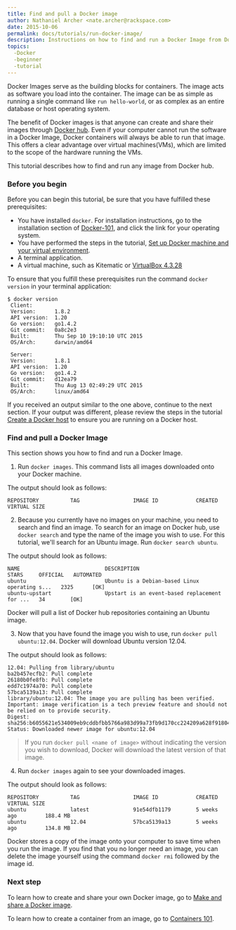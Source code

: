 ```yaml
---
title: Find and pull a Docker image
author: Nathaniel Archer <nate.archer@rackspace.com>
date: 2015-10-06
permalink: docs/tutorials/run-docker-image/
description: Instructions on how to find and run a Docker Image from Docker hub, and the function of Docker Images.
topics:
  -Docker
  -beginner
  -tutorial
---
```


Docker Images serve as the building blocks for containers. The image acts as software you load into the container. The image can be as simple as running a single command like `run hello-world`, or as complex as an entire database or host operating system.

The benefit of Docker images is that anyone can create and share their images through [Docker hub](https://hub.docker.com/). Even if your computer cannot run the software in a Docker Image, Docker containers will always be able to run that image. This offers a clear advantage over virtual machines(VMs), which are limited to the scope of the hardware running the VMs.

This tutorial describes how to find and run any image from Docker hub.

### Before you begin

Before you can begin this tutorial, be sure that you have fulfilled these prerequisites:

* You have installed `docker`. For installation instructions, go to the installation section of [Docker-101](docker-101-introduction-docker), and click the link for your operating system.
* You have performed the steps in the tutorial, [Set up Docker machine and your virtual environment](docs/tutorials/set-up-docker-machine).
* A terminal application.
* A virtual machine, such as Kitematic or [VirtualBox 4.3.28](https://www.virtualbox.org/wiki/Downloads)

To ensure that you fulfill these prerequisites run the command `docker version` in your terminal application:

```
$ docker version
 Client:
 Version:      1.8.2
 API version:  1.20
 Go version:   go1.4.2
 Git commit:   0a8c2e3
 Built:        Thu Sep 10 19:10:10 UTC 2015
 OS/Arch:      darwin/amd64

 Server:
 Version:      1.8.1
 API version:  1.20
 Go version:   go1.4.2
 Git commit:   d12ea79
 Built:        Thu Aug 13 02:49:29 UTC 2015
 OS/Arch:      linux/amd64
 ```

If you received an output similar to the one above, continue to the next section. If your output was different, please review the steps in the tutorial [Create a Docker host](docs/tutorials/set-up-docker-machine) to ensure you are running on a Docker host.

### Find and pull a Docker Image

This section shows you how to find and run a Docker Image.

1. Run `docker images`. This command lists all images downloaded onto your Docker machine.


The output should look as follows:

   ```
   REPOSITORY          TAG                 IMAGE ID            CREATED             VIRTUAL SIZE
   ```

2. Because you currently have no images on your machine, you need to search and find an image. To search for an image on Docker hub, use `docker search` and type the name of the image you wish to use. For this tutorial, we'll search for an Ubuntu image. Run `docker search ubuntu`.

The output should look as follows:

   ```
   NAME                           DESCRIPTION                                     STARS     OFFICIAL   AUTOMATED
   ubuntu                         Ubuntu is a Debian-based Linux operating s...   2325      [OK]       
   ubuntu-upstart                 Upstart is an event-based replacement for ...   34        [OK]
   ```

   Docker will pull a list of Docker hub repositories containing an Ubuntu image.

3. Now that you have found the image you wish to use, run `docker pull ubuntu:12.04`. Docker will download Ubuntu version 12.04.


The output should look as follows:

   ```
   12.04: Pulling from library/ubuntu
   ba2b457ecfb2: Pull complete
   26180b0fe8fb: Pull complete
   edd7c1974a70: Pull complete
   57bca5139a13: Pull complete
   library/ubuntu:12.04: The image you are pulling has been verified. Important: image verification is a tech preview feature and should not be relied on to provide security.
   Digest: sha256:b6055621e534009eb9cddbfbb5766a983d99a73fb9d170cc224209a628f91804
   Status: Downloaded newer image for ubuntu:12.04
   ```

   > If you run `docker pull <name of image>` without indicating the version you wish to download, Docker will download the latest version of that image.

4. Run `docker images` again to see your downloaded images.

The output should look as follows:

   ```
   REPOSITORY          TAG                 IMAGE ID            CREATED             VIRTUAL SIZE
   ubuntu              latest              91e54dfb1179        5 weeks ago         188.4 MB
   ubuntu              12.04               57bca5139a13        5 weeks ago         134.8 MB
   ```

   Docker stores a copy of the image onto your computer to save time when you run the image. If you find that you no longer need an image, you can delete the image yourself using the command `docker rmi` followed by the image id.

### Next step

To learn how to create and share your own Docker image, go to [Make and share a Docker image](docs/tutorials/make-docker-image).

To learn how to create a container from an image, go to [Containers 101](docs/tutorials/containers-101).
